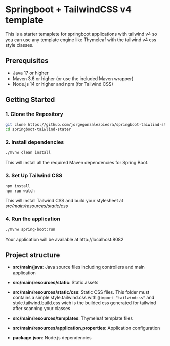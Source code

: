 
# Springboot + TailwindCSS v4 template
This is a starter temaplete for springboot applications with tailwind v4 so you can use any template engine like Thymeleaf with the tailwind v4 css style classes.


## Prerequisites

- Java 17 or higher
- Maven 3.6 or higher (or use the included Maven wrapper)
- Node.js 14 or higher and npm (for Tailwind CSS)

## Getting Started

### 1. Clone the Repository

```bash
git clone https://github.com/jorgegonzalezpiedra/springboot-taiwlind-stater.git
cd springboot-taiwlind-stater
```
### 2. Install dependencies
```bash
./mvnw clean install
```
This will install all the required Maven dependencies for Spring Boot.

### 3. Set Up Tailwind CSS
```bash
npm install
npm run watch
```
This will install Tailwind CSS and build your stylesheet at
*src/main/resources/static/css*

### 4. Run the application
```bash
./mvnw spring-boot:run
```
Your application will be available at http://localhost:8082

## Project structure
- **src/main/java**: Java source files including controllers and main application

- **src/main/resources/static**: Static assets

- **src/main/resources/static/css**: Static CSS files. This folder must contains a simple style.tailwind.css with `@import "tailwindcss"` and style.tailwind.build.css wich is the builded css generated for tailwind after scanning your classes

- **src/main/resources/templates**: Thymeleaf template files

- **src/main/resources/application.properties**: Application configuration

- **package.json**: Node.js dependencies
